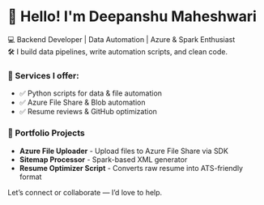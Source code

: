 # 👋 Hello! I'm Deepanshu Maheshwari

💻 Backend Developer | Data Automation | Azure & Spark Enthusiast  
🛠 I build data pipelines, write automation scripts, and clean code.

### 💼 Services I offer:
- ✅ Python scripts for data & file automation
- ✅ Azure File Share & Blob automation
- ✅ Resume reviews & GitHub optimization

### 📂 Portfolio Projects
- **Azure File Uploader** - Upload files to Azure File Share via SDK
- **Sitemap Processor** - Spark-based XML generator
- **Resume Optimizer Script** - Converts raw resume into ATS-friendly format

Let’s connect or collaborate — I’d love to help.
